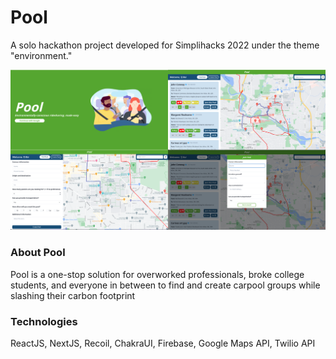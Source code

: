 # Pool
A solo hackathon project developed for Simplihacks 2022 under the theme "environment."

![mergedImages](./example-images/MergedImages.png)

### About Pool
Pool is a one-stop solution for overworked professionals, broke college students, and everyone in between to find and create carpool groups while slashing their carbon footprint

### Technologies
ReactJS, NextJS, Recoil, ChakraUI, Firebase, Google Maps API, Twilio API
